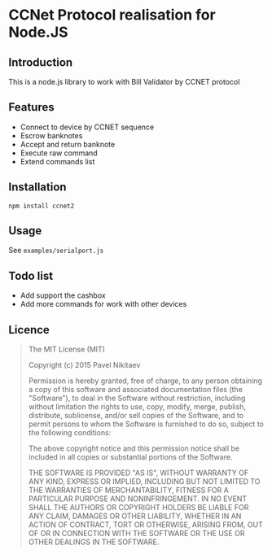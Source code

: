 CCNet Protocol realisation for Node.JS
======================================

Introduction
------------

This is a node.js library to work with Bill Validator by CCNET protocol

Features
--------

* Connect to device by CCNET sequence
* Escrow banknotes
* Accept and return banknote
* Execute raw command
* Extend commands list

Installation
------------

    npm install ccnet2

Usage
-----

See `examples/serialport.js`

Todo list
---------

* Add support the cashbox
* Add more commands for work with other devices

Licence
-------

> The MIT License (MIT)
>
> Copyright (c) 2015 Pavel Nikitaev
>
> Permission is hereby granted, free of charge, to any person obtaining a copy
> of this software and associated documentation files (the "Software"), to deal
> in the Software without restriction, including without limitation the rights
> to use, copy, modify, merge, publish, distribute, sublicense, and/or sell
> copies of the Software, and to permit persons to whom the Software is
> furnished to do so, subject to the following conditions:
>
> The above copyright notice and this permission notice shall be included in
> all copies or substantial portions of the Software.
>
> THE SOFTWARE IS PROVIDED "AS IS", WITHOUT WARRANTY OF ANY KIND, EXPRESS OR
> IMPLIED, INCLUDING BUT NOT LIMITED TO THE WARRANTIES OF MERCHANTABILITY,
> FITNESS FOR A PARTICULAR PURPOSE AND NONINFRINGEMENT. IN NO EVENT SHALL THE
> AUTHORS OR COPYRIGHT HOLDERS BE LIABLE FOR ANY CLAIM, DAMAGES OR OTHER
> LIABILITY, WHETHER IN AN ACTION OF CONTRACT, TORT OR OTHERWISE, ARISING FROM,
> OUT OF OR IN CONNECTION WITH THE SOFTWARE OR THE USE OR OTHER DEALINGS IN
> THE SOFTWARE.